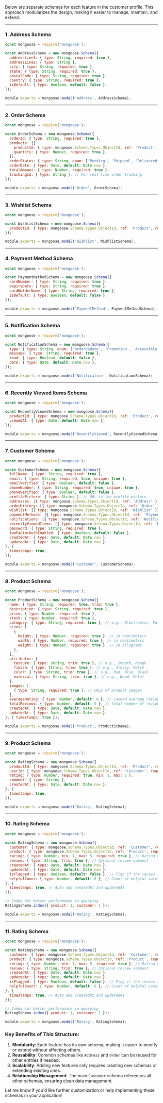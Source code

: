 Below are separate schemas for each feature in the customer profile. This approach modularizes the design, making it easier to manage, maintain, and extend.

---

### 1. **Address Schema**
```javascript
const mongoose = require('mongoose');

const AddressSchema = new mongoose.Schema({
  addressLine1: { type: String, required: true },
  addressLine2: { type: String },
  city: { type: String, required: true },
  state: { type: String, required: true },
  postalCode: { type: String, required: true },
  country: { type: String, required: true },
  isDefault: { type: Boolean, default: false },
});

module.exports = mongoose.model('Address', AddressSchema);
```

---

### 2. **Order Schema**
```javascript
const mongoose = require('mongoose');

const OrderSchema = new mongoose.Schema({
  orderId: { type: String, required: true },
  products: [{
    productId: { type: mongoose.Schema.Types.ObjectId, ref: 'Product', required: true },
    quantity: { type: Number, required: true },
  }],
  orderStatus: { type: String, enum: ['Pending', 'Shipped', 'Delivered', 'Cancelled'], required: true },
  orderDate: { type: Date, default: Date.now },
  totalAmount: { type: Number, required: true },
  trackingId: { type: String }, // For real-time order tracking
});

module.exports = mongoose.model('Order', OrderSchema);
```

---

### 3. **Wishlist Schema**
```javascript
const mongoose = require('mongoose');

const WishlistSchema = new mongoose.Schema({
  productId: { type: mongoose.Schema.Types.ObjectId, ref: 'Product', required: true },
});

module.exports = mongoose.model('Wishlist', WishlistSchema);
```

---

### 4. **Payment Method Schema**
```javascript
const mongoose = require('mongoose');

const PaymentMethodSchema = new mongoose.Schema({
  cardNumber: { type: String, required: true },
  expiryDate: { type: String, required: true },
  cardHolderName: { type: String, required: true },
  isDefault: { type: Boolean, default: false },
});

module.exports = mongoose.model('PaymentMethod', PaymentMethodSchema);
```

---

### 5. **Notification Schema**
```javascript
const mongoose = require('mongoose');

const NotificationSchema = new mongoose.Schema({
  type: { type: String, enum: ['OrderUpdate', 'Promotion', 'AccountAlert'], required: true },
  message: { type: String, required: true },
  read: { type: Boolean, default: false },
  date: { type: Date, default: Date.now },
});

module.exports = mongoose.model('Notification', NotificationSchema);
```

---

### 6. **Recently Viewed Items Schema**
```javascript
const mongoose = require('mongoose');

const RecentlyViewedSchema = new mongoose.Schema({
  productId: { type: mongoose.Schema.Types.ObjectId, ref: 'Product', required: true },
  viewedAt: { type: Date, default: Date.now },
});

module.exports = mongoose.model('RecentlyViewed', RecentlyViewedSchema);
```

---

### 7. **Customer Schema**
```javascript
const mongoose = require('mongoose');

const CustomerSchema = new mongoose.Schema({
  fullName: { type: String, required: true },
  email: { type: String, required: true, unique: true },
  emailVerified: { type: Boolean, default: false },
  phoneNumber: { type: String, required: true, unique: true },
  phoneVerified: { type: Boolean, default: false },
  profilePicture: { type: String }, // URL to the profile picture
  addresses: [{ type: mongoose.Schema.Types.ObjectId, ref: 'Address' }],
  orderHistory: [{ type: mongoose.Schema.Types.ObjectId, ref: 'Order' }],
  wishlist: [{ type: mongoose.Schema.Types.ObjectId, ref: 'Wishlist' }],
  paymentMethods: [{ type: mongoose.Schema.Types.ObjectId, ref: 'PaymentMethod' }],
  notifications: [{ type: mongoose.Schema.Types.ObjectId, ref: 'Notification' }],
  recentlyViewedItems: [{ type: mongoose.Schema.Types.ObjectId, ref: 'RecentlyViewed' }],
  password: { type: String, required: true },
  twoFactorAuthEnabled: { type: Boolean, default: false },
  createdAt: { type: Date, default: Date.now },
  updatedAt: { type: Date, default: Date.now },
}, {
  timestamps: true,
});

module.exports = mongoose.model('Customer', CustomerSchema);
```

---

### 8. **Product Schema**
```javascript
const mongoose = require('mongoose');

const ProductSchema = new mongoose.Schema({
  name: { type: String, required: true, trim: true },
  description: { type: String, required: true },
  price: { type: Number, required: true },
  stock: { type: Number, required: true },
  category: { type: String, required: true }, // e.g., Electronics, Furniture
  sizes: [
    {
      height: { type: Number, required: true }, // in centimeters
      width: { type: Number, required: true }, // in centimeters
      weight: { type: Number, required: true }, // in kilograms
    },
  ],
  attributes: {
    texture: { type: String, trim: true }, // e.g., Smooth, Rough
    finish: { type: String, trim: true }, // e.g., Glossy, Matte
    color: { type: String, trim: true }, // e.g., Red, Blue, Black
    material: { type: String, trim: true }, // e.g., Wood, Metal
  },
  images: [
    { type: String, required: true }, // URLs of product images
  ],
  averageRating: { type: Number, default: 0 }, // Cached average rating
  totalReviews: { type: Number, default: 0 }, // Total number of reviews
  createdAt: { type: Date, default: Date.now },
  updatedAt: { type: Date, default: Date.now },
}, { timestamps: true });

module.exports = mongoose.model('Product', ProductSchema);

```

---

### 9. **Product Schema**

```javascript
const mongoose = require('mongoose');

const RatingSchema = new mongoose.Schema({
  productId: { type: mongoose.Schema.Types.ObjectId, ref: 'Product', required: true },
  userId: { type: mongoose.Schema.Types.ObjectId, ref: 'Customer', required: true },
  rating: { type: Number, required: true, min: 1, max: 5 },
  comment: { type: String },
  createdAt: { type: Date, default: Date.now },
}, {
  timestamps: true,
});

module.exports = mongoose.model('Rating', RatingSchema);


```


---

### 10. **Rating Schema**

```javascript
const mongoose = require('mongoose');

const RatingSchema = new mongoose.Schema({
  customer: { type: mongoose.Schema.Types.ObjectId, ref: 'Customer', required: true },
  product: { type: mongoose.Schema.Types.ObjectId, ref: 'Product', required: true },
  rating: { type: Number, min: 1, max: 5, required: true }, // Rating between 1 and 5
  review: { type: String, trim: true }, // Optional review comment
  createdAt: { type: Date, default: Date.now },
  updatedAt: { type: Date, default: Date.now },
  isFlagged: { type: Boolean, default: false }, // Flag if the review is inappropriate
  helpfulCount: { type: Number, default: 0 }, // Count of helpful votes on the review
}, {
  timestamps: true, // Auto add createdAt and updatedAt
});

// Index for better performance in querying
RatingSchema.index({ product: 1, customer: 1 });

module.exports = mongoose.model('Rating', RatingSchema);


```


---

### 11. **Rating Schema**

```javascript
const mongoose = require('mongoose');

const RatingSchema = new mongoose.Schema({
  customer: { type: mongoose.Schema.Types.ObjectId, ref: 'Customer', required: true },
  product: { type: mongoose.Schema.Types.ObjectId, ref: 'Product', required: true },
  rating: { type: Number, min: 1, max: 5, required: true }, // Rating between 1 and 5
  review: { type: String, trim: true }, // Optional review comment
  createdAt: { type: Date, default: Date.now },
  updatedAt: { type: Date, default: Date.now },
  isFlagged: { type: Boolean, default: false }, // Flag if the review is inappropriate
  helpfulCount: { type: Number, default: 0 }, // Count of helpful votes on the review
}, {
  timestamps: true, // Auto add createdAt and updatedAt
});

// Index for better performance in querying
RatingSchema.index({ product: 1, customer: 1 });

module.exports = mongoose.model('Rating', RatingSchema);


```

### Key Benefits of This Structure:
1. **Modularity**: Each feature has its own schema, making it easier to modify or extend without affecting others.
2. **Reusability**: Common schemas like `Address` and `Order` can be reused for other entities if needed.
3. **Scalability**: Adding new features only requires creating new schemas or extending existing ones.
4. **Relationship Management**: The main `Customer` schema references all other schemas, ensuring clean data management.

Let me know if you'd like further customization or help implementing these schemas in your application!